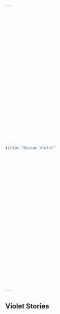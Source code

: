 ```yaml
---































title: "Nissan Violet"































---
```
































































<h2>Violet Stories</h2>





























































































